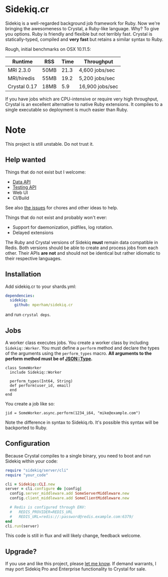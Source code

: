 # Sidekiq.cr

Sidekiq is a well-regarded background job framework for Ruby.  Now we're
bringing the awesomeness to Crystal, a Ruby-like language.  Why?  To
give you options.  Ruby is friendly and flexible but not terribly fast.
Crystal is statically-typed, compiled and **very fast** but retains a similar syntax to
Ruby.

Rough, initial benchmarks on OSX 10.11.5:

Runtime | RSS | Time | Throughput
--------|-----|------|-------------
MRI 2.3.0 | 50MB | 21.3 | 4,600 jobs/sec
MRI/hiredis | 55MB | 19.2 | 5,200 jobs/sec
Crystal 0.17 | 18MB | 5.9 | 16,900 jobs/sec

If you have jobs which are CPU-intensive or require very high throughput,
Crystal is an excellent alternative to native Ruby extensions.  It
compiles to a single executable so deployment is much easier than Ruby.

# Note

This project is still unstable.  Do not trust it.

## Help wanted

Things that do not exist but I welcome:

* [Data API](https://github.com/mperham/sidekiq/wiki/API)
* [Testing API](https://github.com/mperham/sidekiq/wiki/Testing)
* Web UI
* CI/Build

See also [the issues](https://github.com/mperham/sidekiq.cr/issues) for chores and other ideas to help.

Things that do not exist and probably won't ever:

* Support for daemonization, pidfiles, log rotation.
* Delayed extensions

The Ruby and Crystal versions of Sidekiq **must** remain data compatible in Redis.
Both versions should be able to create and process jobs from each other.
Their APIs **are not** and should not be identical but rather idiomatic to
their respective languages.

## Installation

Add sidekiq.cr to your shards.yml:

```yaml
dependencies:
  sidekiq:
    github: mperham/sidekiq.cr
```

and run `crystal deps`.

## Jobs

A worker class executes jobs.  You create a worker class by including
`Sidekiq::Worker`.  You must define a `perform` method and declare
the types of the arguments using the `perform_types` macro.  **All
arguments to the perform method must be of [JSON::Type](http://crystal-lang.org/api/JSON/Type.html).**

```cr
class SomeWorker
  include Sidekiq::Worker

  perform_types(Int64, String)
  def perform(user_id, email)
  end
end
```

You create a job like so:

```cr
jid = SomeWorker.async.perform(1234_i64, "mike@example.com")
```

Note the difference in syntax to Sidekiq.rb.  It's possible this syntax
will be backported to Ruby.

## Configuration

Because Crystal compiles to a single binary, you need to boot and run
Sidekiq within your code:

```ruby
require "sidekiq/server/cli"
require "your_code"

cli = Sidekiq::CLI.new
server = cli.configure do |config|
  config.server_middleware.add SomeServerMiddleware.new
  config.client_middleware.add SomeClientMiddleware.new

  # Redis is configured through ENV:
  #   REDIS_PROVIDER=REDIS_URL
  #   REDIS_URL=redis://:password@redis.example.com:6379/
end
cli.run(server)
```

This code is still in flux and will likely change, feedback welcome.

## Upgrade?

If you use and like this project, please [let me
know](mailto:mike@contribsys.com).  If demand warrants, I may port
Sidekiq Pro and Enterprise functionality to Crystal for sale.
